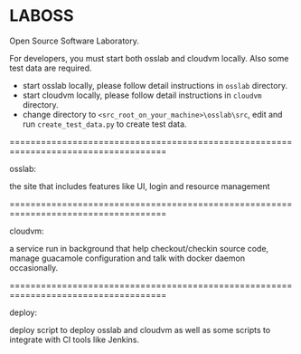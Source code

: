 LABOSS
======

Open Source Software Laboratory.

For developers, you must start both osslab and cloudvm locally. Also some test data are required.

- start osslab locally, please follow detail instructions in `osslab` directory.
- start cloudvm locally, please follow detail instructions in `cloudvm` directory.
- change directory to `<src_root_on_your_machine>\osslab\src`, edit and run `create_test_data.py` to create test data.


====================================================================================

osslab:

the site that includes features like UI, login and resource management

====================================================================================

cloudvm:

a service run in background that help checkout/checkin source code, manage guacamole configuration and talk with docker daemon occasionally.

====================================================================================

deploy:

deploy script to deploy osslab and cloudvm as well as some scripts to integrate with CI tools like Jenkins.